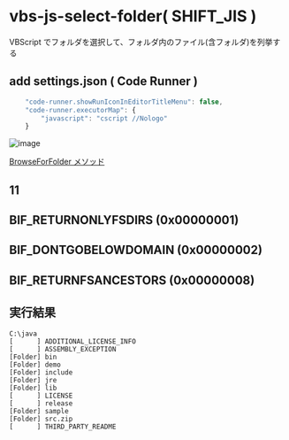 # vbs-js-select-folder( SHIFT_JIS )
VBScript でフォルダを選択して、フォルダ内のファイル(含フォルダ)を列挙する

## add settings.json ( Code Runner )
```javascript
    "code-runner.showRunIconInEditorTitleMenu": false,
    "code-runner.executorMap": {
        "javascript": "cscript //Nologo"
    }
```
![image](https://user-images.githubusercontent.com/1501327/131621428-5438ea0f-f814-42a6-b5bb-d1f51d75a509.png)

[BrowseForFolder メソッド](https://docs.microsoft.com/ja-jp/windows/win32/shell/ishelldispatch-browseforfolder)

## 11
BIF_RETURNONLYFSDIRS (0x00000001)
--
BIF_DONTGOBELOWDOMAIN (0x00000002)
--
BIF_RETURNFSANCESTORS (0x00000008)
--
## 実行結果
```
C:\java
[      ] ADDITIONAL_LICENSE_INFO
[      ] ASSEMBLY_EXCEPTION     
[Folder] bin
[Folder] demo
[Folder] include
[Folder] jre
[Folder] lib
[      ] LICENSE
[      ] release
[Folder] sample
[Folder] src.zip
[      ] THIRD_PARTY_README     
```

